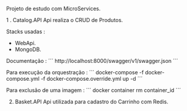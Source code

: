 Projeto de estudo com MicroServices.

1 . Catalog.API 
Api realiza o CRUD de Produtos.

Stacks usadas : 
- WebApi.
- MongoDB.

Documentação : 
´´´
http://localhost:8000/swagger/v1/swagger.json
´´´

Para execução da orquestração :
´´´
 docker-compose -f docker-compose.yml -f docker-compose.override.yml  up -d 
´´´

Para exclusão de uma imagem :
´´´
docker container rm container_id
´´´

2. Basket.API
Api utilizada para cadastro do Carrinho com Redis.